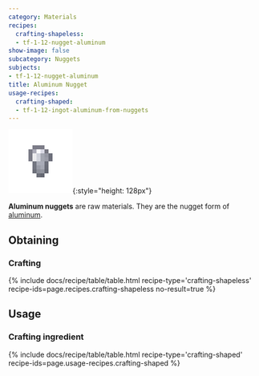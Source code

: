 ```yaml
---
category: Materials
recipes:
  crafting-shapeless:
  - tf-1-12-nugget-aluminum
show-image: false
subcategory: Nuggets
subjects:
- tf-1-12-nugget-aluminum
title: Aluminum Nugget
usage-recipes:
  crafting-shaped:
  - tf-1-12-ingot-aluminum-from-nuggets
---
```


![Aluminum nugget](/assets/images/docs/1.12/thermal-foundation/nugget-aluminum.png){:style="height: 128px"}


**Aluminum nuggets** are raw materials. They are the nugget form of
[aluminum](../aluminum-ingot/).


Obtaining
---------

### Crafting
{% include docs/recipe/table/table.html recipe-type='crafting-shapeless' recipe-ids=page.recipes.crafting-shapeless no-result=true %}


Usage
-----

### Crafting ingredient
{% include docs/recipe/table/table.html recipe-type='crafting-shaped' recipe-ids=page.usage-recipes.crafting-shaped %}
